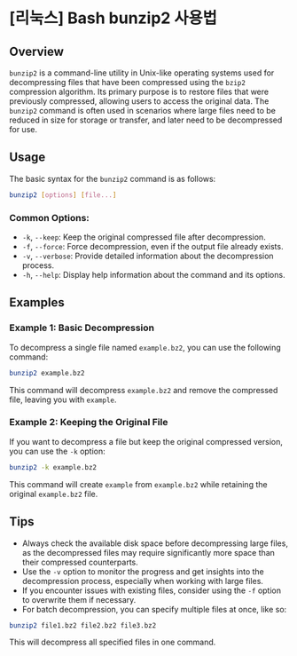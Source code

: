 # [리눅스] Bash bunzip2 사용법

## Overview
`bunzip2` is a command-line utility in Unix-like operating systems used for decompressing files that have been compressed using the `bzip2` compression algorithm. Its primary purpose is to restore files that were previously compressed, allowing users to access the original data. The `bunzip2` command is often used in scenarios where large files need to be reduced in size for storage or transfer, and later need to be decompressed for use.

## Usage
The basic syntax for the `bunzip2` command is as follows:

```bash
bunzip2 [options] [file...]
```

### Common Options:
- `-k`, `--keep`: Keep the original compressed file after decompression.
- `-f`, `--force`: Force decompression, even if the output file already exists.
- `-v`, `--verbose`: Provide detailed information about the decompression process.
- `-h`, `--help`: Display help information about the command and its options.

## Examples

### Example 1: Basic Decompression
To decompress a single file named `example.bz2`, you can use the following command:

```bash
bunzip2 example.bz2
```
This command will decompress `example.bz2` and remove the compressed file, leaving you with `example`.

### Example 2: Keeping the Original File
If you want to decompress a file but keep the original compressed version, you can use the `-k` option:

```bash
bunzip2 -k example.bz2
```
This command will create `example` from `example.bz2` while retaining the original `example.bz2` file.

## Tips
- Always check the available disk space before decompressing large files, as the decompressed files may require significantly more space than their compressed counterparts.
- Use the `-v` option to monitor the progress and get insights into the decompression process, especially when working with large files.
- If you encounter issues with existing files, consider using the `-f` option to overwrite them if necessary.
- For batch decompression, you can specify multiple files at once, like so:

```bash
bunzip2 file1.bz2 file2.bz2 file3.bz2
```

This will decompress all specified files in one command.